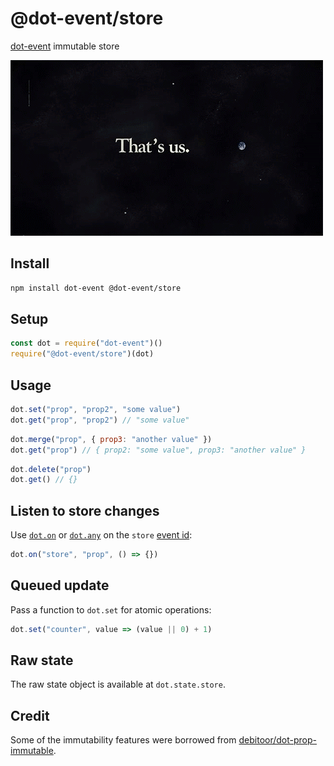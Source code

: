 # @dot-event/store

[dot-event](https://github.com/dot-event/dot-event#readme) immutable store

![that's us](thatsus.png)

## Install

```bash
npm install dot-event @dot-event/store
```

## Setup

```js
const dot = require("dot-event")()
require("@dot-event/store")(dot)
```

## Usage

```js
dot.set("prop", "prop2", "some value")
dot.get("prop", "prop2") // "some value"
```

```js
dot.merge("prop", { prop3: "another value" })
dot.get("prop") // { prop2: "some value", prop3: "another value" }
```

```js
dot.delete("prop")
dot.get() // {}
```

## Listen to store changes

Use [`dot.on`](https://github.com/dot-event/dot-event#basics) or [`dot.any`](https://github.com/dot-event/dot-event#any) on the `store` [event id](https://github.com/dot-event/dot-event#event-id):

```js
dot.on("store", "prop", () => {})
```

## Queued update

Pass a function to `dot.set` for atomic operations:

```js
dot.set("counter", value => (value || 0) + 1)
```

## Raw state

The raw state object is available at `dot.state.store`.

## Credit

Some of the immutability features were borrowed from [debitoor/dot-prop-immutable](https://github.com/debitoor/dot-prop-immutable).
